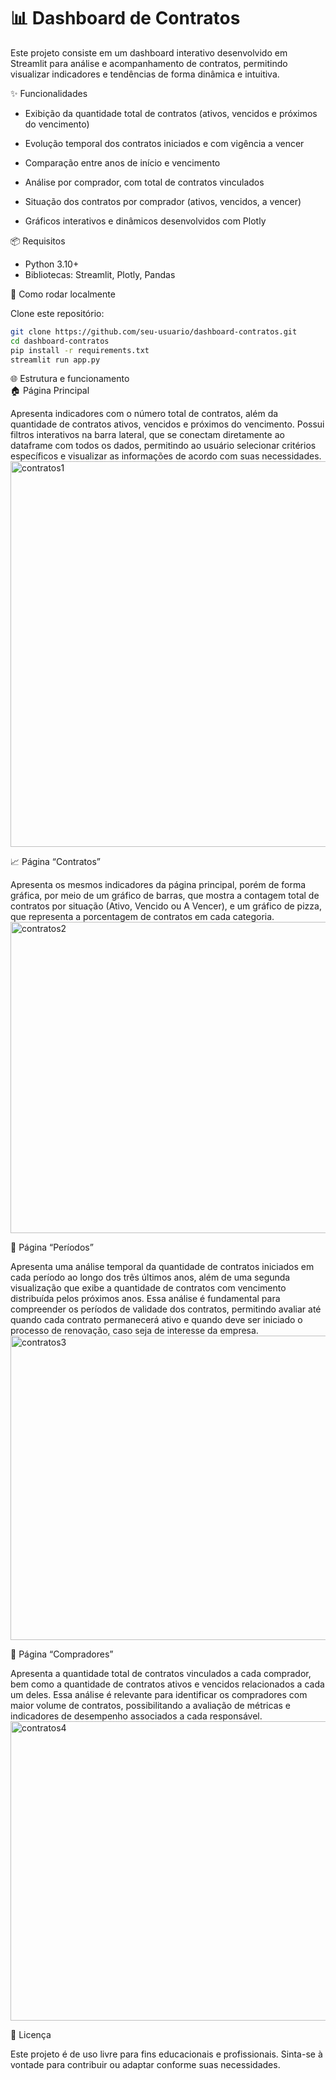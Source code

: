 # 📊 Dashboard de Contratos

Este projeto consiste em um dashboard interativo desenvolvido em Streamlit para análise e acompanhamento de contratos, permitindo visualizar indicadores e tendências de forma dinâmica e intuitiva.

✨ Funcionalidades

- Exibição da quantidade total de contratos (ativos, vencidos e próximos do vencimento)

- Evolução temporal dos contratos iniciados e com vigência a vencer

- Comparação entre anos de início e vencimento

- Análise por comprador, com total de contratos vinculados

- Situação dos contratos por comprador (ativos, vencidos, a vencer)

- Gráficos interativos e dinâmicos desenvolvidos com Plotly

📦 Requisitos

- Python 3.10+
- Bibliotecas: Streamlit, Plotly, Pandas

🚀 Como rodar localmente

Clone este repositório:
```bash
git clone https://github.com/seu-usuario/dashboard-contratos.git
cd dashboard-contratos
pip install -r requirements.txt
streamlit run app.py
```

🌐 Estrutura e funcionamento  
🏠 Página Principal

Apresenta indicadores com o número total de contratos, além da quantidade de contratos ativos, vencidos e próximos do vencimento.
Possui filtros interativos na barra lateral, que se conectam diretamente ao dataframe com todos os dados, permitindo ao usuário selecionar critérios específicos e visualizar as informações de acordo com suas necessidades.
<img width="1356" height="617" alt="contratos1" src="https://github.com/user-attachments/assets/0a118154-46e2-4991-a4f2-b8966753292a" />

📈 Página “Contratos”

Apresenta os mesmos indicadores da página principal, porém de forma gráfica, por meio de um gráfico de barras, que mostra a contagem total de contratos por situação (Ativo, Vencido ou A Vencer), e um gráfico de pizza, que representa a porcentagem de contratos em cada categoria.
<img width="1121" height="498" alt="contratos2" src="https://github.com/user-attachments/assets/dfe051dd-171e-4d1b-a3bc-e2fb57888f8a" />

📅 Página “Períodos”

Apresenta uma análise temporal da quantidade de contratos iniciados em cada período ao longo dos três últimos anos, além de uma segunda visualização que exibe a quantidade de contratos com vencimento distribuída pelos próximos anos.
Essa análise é fundamental para compreender os períodos de validade dos contratos, permitindo avaliar até quando cada contrato permanecerá ativo e quando deve ser iniciado o processo de renovação, caso seja de interesse da empresa.
<img width="1102" height="487" alt="contratos3" src="https://github.com/user-attachments/assets/b2bd974d-9f42-4f34-b5f0-a4d0274e469e" />

👤 Página “Compradores”

Apresenta a quantidade total de contratos vinculados a cada comprador, bem como a quantidade de contratos ativos e vencidos relacionados a cada um deles.
Essa análise é relevante para identificar os compradores com maior volume de contratos, possibilitando a avaliação de métricas e indicadores de desempenho associados a cada responsável.
<img width="1116" height="479" alt="contratos4" src="https://github.com/user-attachments/assets/13230b54-a52d-4b1d-a613-935179328a43" />

📘 Licença

Este projeto é de uso livre para fins educacionais e profissionais.
Sinta-se à vontade para contribuir ou adaptar conforme suas necessidades.
